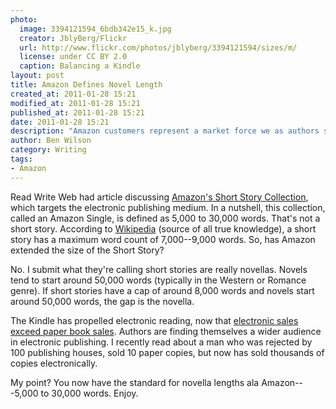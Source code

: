 ```yaml
---
photo:
  image: 3394121594_6bdb342e15_k.jpg
  creator: JblyBerg/Flickr
  url: http://www.flickr.com/photos/jblyberg/3394121594/sizes/m/
  license: under CC BY 2.0
  caption: Balancing a Kindle
layout: post
title: Amazon Defines Novel Length
created_at: 2011-01-28 15:21
modified_at: 2011-01-28 15:21
published_at: 2011-01-28 15:21
date: 2011-01-28 15:21
description: "Amazon customers represent a market force we as authors should listen to. And they are talking about the modern length of a novel."
author: Ben Wilson
category: Writing
tags:
- Amazon
---
```


Read Write Web had article discussing [Amazon's Short Story Collection](http://web.archive.org/web/20160312160849/http://readwrite.com/2011/01/26/amazon_launches_its_digital_short_story_collection), which targets the electronic publishing medium. In a nutshell, this collection, called an Amazon Single, is defined as 5,000 to 30,000 words. That's not a short story. According to [Wikipedia](http://bit.ly/i0yODm) (source of all true knowledge), a short story has a maximum word count of 7,000--9,000
words. So, has Amazon extended the size of the Short Story?

<!-- more -->

No. I submit what they're calling short stories are really  novellas. Novels
tend to start around 50,000 words (typically in the Western or Romance genre).
If short stories have a cap of around 8,000 words and novels start around 50,000
words, the gap is the novella.

The Kindle has propelled electronic reading, now that [electronic sales exceed
paper book sales](http://bit.ly/dM2Hlf). Authors are finding themselves a wider
audience in electronic publishing. I recently read about a man who was rejected
by 100 publishing houses, sold 10 paper copies, but now has sold thousands of
copies electronically.

My point? You now have the standard for novella lengths ala Amazon---5,000 to 30,000 words. Enjoy.
